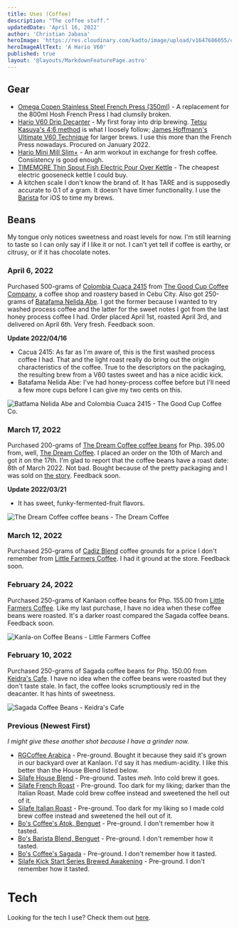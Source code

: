 ```yaml
---
title: Uses (Coffee)
description: "The coffee stuff."
updatedDate: 'April 16, 2022'
author: 'Christian Jabasa'
heroImage: 'https://res.cloudinary.com/kadto/image/upload/v1647686055/cljabasa/uses/yohan-marion-Y-D5wig6k6k-unsplash_optimized.jpg'
heroImageAltText: 'A Hario V60'
published: true
layout: '@layouts/MarkdownFeaturePage.astro'
---
```


## Gear

- [Omega Copen Stainless Steel French Press (350ml)](https://omegahouseware.com.ph/products/copen-stainless-steel-french-press-with-filter-350ml-600ml) - A replacement for the 800ml Hosh French Press I had clumsily broken.
- [Hario V60 Drip Decanter](https://www.hario.com.ph/product-page/hario-v60-drip-decanter-pour-over-coffee-set) - My first foray into drip brewing. [Tetsu Kasuya's 4:6 method](https://www.youtube.com/watch?v=wmCW8xSWGZY) is what I loosely follow; [James Hoffmann's Ultimate V60 Technique](https://www.youtube.com/watch?v=AI4ynXzkSQo) for larger brews. I use this more than the French Press nowadays. Procured on January 2022.
- [Hario Mini Mill Slim+](https://www.hario.com.ph/product-page/hario-ceramic-coffee-grinder-mini-slim-plus) - An arm workout in exchange for fresh coffee. Consistency is good enough.
- [TIMEMORE Thin Spout Fish Electric Pour Over Kettle](https://www.lazada.com.ph/products/timemore-thin-spout-fish-electric-pour-over-kettle-black-600ml-i1314224070-s4796114099.html) - The cheapest electric gooseneck kettle I could buy.
- A kitchen scale I don't know the brand of. It has TARE and is supposedly accurate to 0.1 of a gram. It doesn't have timer functionality. I use the [Barista](https://www.baristacoffeeapp.com) for iOS to time my brews.

## Beans

My tongue only notices sweetness and roast levels for now. I'm still learning to taste so I can only say if I like it or not. I can't yet tell if coffee is earthy, or citrusy, or if it has chocolate notes.

### April 6, 2022

Purchased 500-grams of [Colombia Cuaca 2415](https://goodcup.ph/products/colombia-cauca-2415-espresso-roast-or-filter-roast) from [The Good Cup Coffee Company](https://goodcup.ph/), a coffee shop and roastery based in Cebu City. Also got 250-grams of [Batafama Nelida Abe](https://goodcup.ph/products/philippines-mount-apo-nellida-abe). I got the former because I wanted to try washed process coffee and the latter for the sweet notes I got from the last honey process coffee I had. Order placed April 1st, roasted April 3rd, and delivered on April 6th. Very fresh. Feedback soon.

**Update 2022/04/16**

- Cacua 2415: As far as I'm aware of, this is the first washed process coffee I had. That and the light roast really do bring out the origin characteristics of the coffee. True to the descriptors on the packaging, the resulting brew from a V60 tastes sweet and has a nice acidic kick.
- Batafama Nelida Abe: I've had honey-process coffee before but I'll need a few more cups before I can give my two cents on this.

![Batfama Nelida Abe and Colombia Cuaca 2415 - The Good Cup Coffee Co.](https://res.cloudinary.com/kadto/image/upload/v1649246800/cljabasa/uses/IMG_1814_optimized.jpg)

### March 17, 2022

Purchased 200-grams of [The Dream Coffee coffee beans](https://thedreamcoffee.ph/products/wholebeans) for Php. 395.00 from, well, [The Dream Coffee](https://thedreamcoffee.ph/). I placed an order on the 10th of March and got it on the 17th. I'm glad to report that the coffee beans have a roast date: 8th of March 2022. Not bad. Bought because of the pretty packaging and I was sold on [the story](https://thedreamcoffee.ph/blogs/learn/learn-the-dream). Feedback soon.

**Update 2022/03/21**

- It has sweet, funky-fermented-fruit flavors.

![The Dream Coffee coffee beans - The Dream Coffee](https://res.cloudinary.com/kadto/image/upload/v1647686538/cljabasa/uses/IMG_1771_optimized.jpg)

### March 12, 2022

Purchased 250-grams of [Cadiz Blend](https://www.instagram.com/p/CZ5xzdJPELF/) coffee grounds for a price I don't remember from [Little Farmers Coffee](https://www.facebook.com/Littlefarmerscoffee). I had it ground at the store. Feedback soon.

### February 24, 2022

Purchased 250-grams of Kanlaon coffee beans for Php. 155.00 from [Little Farmers Coffee](https://www.facebook.com/Littlefarmerscoffee). Like my last purchase, I have no idea when these coffee beans were roasted. It's a darker roast compared the Sagada coffee beans. Feedback soon.

![Kanla-on Coffee Beans - Little Farmers Coffee](https://res.cloudinary.com/kadto/image/upload/v1645610444/cljabasa/uses/IMG_1737_optimized.jpg)

### February 10, 2022

Purchased 250-grams of Sagada coffee beans for Php. 150.00 from [Keidra's Cafe](https://goo.gl/maps/uQ99ddwj9BPM8YeS9). I have no idea when the coffee beans were roasted but they don't taste stale. In fact, the coffee looks scrumptiously red in the deacanter. It has hints of sweetness.

![Sagada Coffee Beans - Keidra's Cafe](https://res.cloudinary.com/kadto/image/upload/v1644500589/cljabasa/uses/d9068e1185cd1b61d6b9c0b6e3b88fbe.jpg)

### Previous (Newest First)

_I might give these another shot because I have a grinder now._

- [RGCoffee Arabica](https://www.instagram.com/rgcoffee.ph) - Pre-ground. Bought it because they said it's grown in our backyard over at Kanlaon. I'd say it has medium-acidity. I like this better than the House Blend listed below.
- [Silafe House Blend](https://www.silcacoffee.com/portfolio-items/silcafe-house-blend/?portfolioCats=56) - Pre-ground. Tastes _meh_. Into cold brew it goes.
- [Silafe French Roast](https://shopee.ph/Silcafe-French-Roast-500g-i.235610698.4681449967) - Pre-ground. Too dark for my liking; darker than the Italian Roast. Made cold brew coffee instead and sweetened the hell out of it.
- [Silafe Italian Roast](https://shopee.ph/Silcafe-Italian-Roast-500g-i.235610698.8223994979) - Pre-ground. Too dark for my liking so I made cold brew coffee instead and sweetened the hell out of it.
- [Bo's Coffee's Atok, Benguet](https://www.boscoffee.com/products/atok-benguet) - Pre-ground. I don't remember how it tasted.
- [Bo's Barista Blend, Benguet](https://www.boscoffee.com/products/barista-blend) - Pre-ground. I don't remember how it tasted.
- [Bo's Coffee's Sagada](https://www.boscoffee.com/products/atok-benguet) - Pre-ground. I don't remember how it tasted.
- [Silafe Kick Start Series Brewed Awakening](https://www.silcacoffee.com/portfolio-items/kickstart-brewed-awakening/) - Pre-ground. I don't remember how it tasted.

# Tech

Looking for the tech I use? Check them out [here](/uses).
